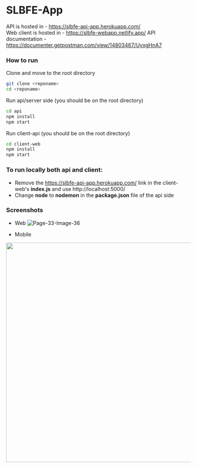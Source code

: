 # SLBFE-App

API is hosted in - https://slbfe-api-app.herokuapp.com/  
Web client is hosted in - https://slbfe-webapp.netlify.app/
API documentation - https://documenter.getpostman.com/view/14803467/UyxgHnA7

### How to run
Clone and move to the root directory
```sh
git clone <reponame>
cd <reponame>
```
Run api/server side (you should be on the root directory)
```sh
cd api
npm install
npm start
```
Run client-api (you should be on the root directory)
```sh
cd client-web
npm install
npm start
```

### To run locally both api and client:
- Remove the https://slbfe-api-app.herokuapp.com/ link in the client-web's **index.js** and use http://localhost:5000/
- Change **node** to **nodemon** in the **package.json** file of the api side

### Screenshots
- Web
![Page-33-Image-36](https://user-images.githubusercontent.com/52848335/174471589-924aad29-7d1e-4f9e-9e00-4fd057efc053.png)

- Mobile
<img src="https://user-images.githubusercontent.com/52848335/174471568-4b3ec7c1-2799-4d09-a089-c156fe55921b.png" height="600">
